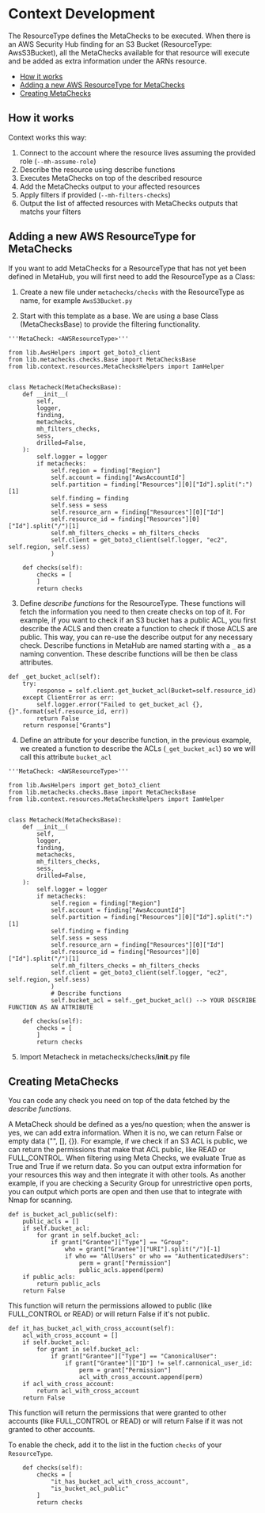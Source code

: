 # Context Development

The ResourceType defines the MetaChecks to be executed. When there is an AWS Security Hub finding for an S3 Bucket (ResourceType: AwsS3Bucket), all the MetaChecks available for that resource will execute and be added as extra information under the ARNs resource.

- [How it works](#how-it-works)
- [Adding a new AWS ResourceType for MetaChecks](#adding-a-new-aws-resourcetype-for-metachecks)
- [Creating MetaChecks](#creating-metachecks)

## How it works

Context works this way:

1. Connect to the account where the resource lives assuming the provided role (`--mh-assume-role`)
2. Describe the resource using describe functions
3. Executes MetaChecks on top of the described resource
4. Add the MetaChecks output to your affected resources
5. Apply filters if provided (`--mh-filters-checks`)
6. Output the list of affected resources with MetaChecks outputs that matchs your filters

## Adding a new AWS ResourceType for MetaChecks

If you want to add MetaChecks for a ResourceType that has not yet been defined in MetaHub, you will first need to add the ResourceType as a Class:

1. Create a new file under `metachecks/checks` with the ResourceType as name, for example `AwsS3Bucket.py`

2. Start with this template as a base. We are using a base Class (MetaChecksBase) to provide the filtering functionality.

```
'''MetaCheck: <AWSResourceType>'''

from lib.AwsHelpers import get_boto3_client
from lib.metachecks.checks.Base import MetaChecksBase
from lib.context.resources.MetaChecksHelpers import IamHelper


class Metacheck(MetaChecksBase):
    def __init__(
        self,
        logger,
        finding,
        metachecks,
        mh_filters_checks,
        sess,
        drilled=False,
    ):
        self.logger = logger
        if metachecks:
            self.region = finding["Region"]
            self.account = finding["AwsAccountId"]
            self.partition = finding["Resources"][0]["Id"].split(":")[1]
            self.finding = finding
            self.sess = sess
            self.resource_arn = finding["Resources"][0]["Id"]
            self.resource_id = finding["Resources"][0]["Id"].split("/")[1]
            self.mh_filters_checks = mh_filters_checks
            self.client = get_boto3_client(self.logger, "ec2", self.region, self.sess)
            )

    def checks(self):
        checks = [
        ]
        return checks
```

3. Define _describe functions_ for the ResourceType. These functions will fetch the information you need to then create checks on top of it. For example, if you want to check if an S3 bucket has a public ACL, you first describe the ACLS and then create a function to check if those ACLS are public. This way, you can re-use the describe output for any necessary check. Describe functions in MetaHub are named starting with a `_` as a naming convention. These describe functions will be then be class attributes.

```
def _get_bucket_acl(self):
    try:
        response = self.client.get_bucket_acl(Bucket=self.resource_id)
    except ClientError as err:
        self.logger.error("Failed to get_bucket_acl {}, {}".format(self.resource_id, err))
        return False
    return response["Grants"]
```

4. Define an attribute for your describe function, in the previous example, we created a function to describe the ACLs (`_get_bucket_acl`) so we will call this attribute `bucket_acl`

```
'''MetaCheck: <AWSResourceType>'''

from lib.AwsHelpers import get_boto3_client
from lib.metachecks.checks.Base import MetaChecksBase
from lib.context.resources.MetaChecksHelpers import IamHelper


class Metacheck(MetaChecksBase):
    def __init__(
        self,
        logger,
        finding,
        metachecks,
        mh_filters_checks,
        sess,
        drilled=False,
    ):
        self.logger = logger
        if metachecks:
            self.region = finding["Region"]
            self.account = finding["AwsAccountId"]
            self.partition = finding["Resources"][0]["Id"].split(":")[1]
            self.finding = finding
            self.sess = sess
            self.resource_arn = finding["Resources"][0]["Id"]
            self.resource_id = finding["Resources"][0]["Id"].split("/")[1]
            self.mh_filters_checks = mh_filters_checks
            self.client = get_boto3_client(self.logger, "ec2", self.region, self.sess)
            )
            # Describe functions
            self.bucket_acl = self._get_bucket_acl() --> YOUR DESCRIBE FUNCTION AS AN ATTRIBUTE

    def checks(self):
        checks = [
        ]
        return checks
```

5. Import Metacheck in metachecks/checks/**init**.py file

## Creating MetaChecks

You can code any check you need on top of the data fetched by the _describe functions_.

A MetaCheck should be defined as a yes/no question; when the answer is yes, we can add extra information. When it is no, we can return False or empty data ("", [], {}). For example, if we check if an S3 ACL is public, we can return the permissions that make that ACL public, like READ or FULL_CONTROL.
When filtering using Meta Checks, we evaluate True as True and True if we return data. So you can output extra information for your resources this way and then integrate it with other tools. As another example, if you are checking a Security Group for unrestrictive open ports, you can output which ports are open and then use that to integrate with Nmap for scanning.

```
def is_bucket_acl_public(self):
    public_acls = []
    if self.bucket_acl:
        for grant in self.bucket_acl:
            if grant["Grantee"]["Type"] == "Group":
                who = grant["Grantee"]["URI"].split("/")[-1]
                if who == "AllUsers" or who == "AuthenticatedUsers":
                    perm = grant["Permission"]
                    public_acls.append(perm)
    if public_acls:
        return public_acls
    return False
```

This function will return the permissions allowed to public (like FULL_CONTROL or READ) or will return False if it's not public.

```
def it_has_bucket_acl_with_cross_account(self):
    acl_with_cross_account = []
    if self.bucket_acl:
        for grant in self.bucket_acl:
            if grant["Grantee"]["Type"] == "CanonicalUser":
                if grant["Grantee"]["ID"] != self.cannonical_user_id:
                    perm = grant["Permission"]
                    acl_with_cross_account.append(perm)
    if acl_with_cross_account:
        return acl_with_cross_account
    return False
```

This function will return the permissions that were granted to other accounts (like FULL_CONTROL or READ) or will return False if it was not granted to other accounts.

To enable the check, add it to the list in the fuction `checks` of your `ResourceType`.

```
    def checks(self):
        checks = [
            "it_has_bucket_acl_with_cross_account",
            "is_bucket_acl_public"
        ]
        return checks
```
